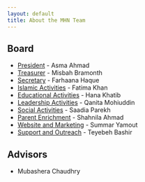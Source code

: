 ```yaml
---
layout: default
title: About the MHN Team
---
```


## Board

* [President](mailto:info@muslimhomeschoolnetwork.com) - Asma Ahmad
* [Treasurer](mailto:treasurer@muslimhomeschoolnetwork.org) - Misbah Bramonth
* [Secretary](mailto:info@muslimhomeschoolnetwork.org) - Farhaana Haque
* [Islamic Activities](mailto:islamic@muslimhomeschoolnetwork.org) - Fatima Khan
* [Educational Activities](mailto:education@muslimhomeschoolnetwork.org) - Hana Khatib
* [Leadership Activities](mailto:leadership@muslimhomeschoolnetwork.org) - Qanita Mohiuddin
* [Social Activities](mailto:social@muslimhomeschoolnetwork.org) - Saadia Parekh
* [Parent Enrichment](mailto:parentenrichment@muslimhomeschoolnetwork.org) - Shahnila Ahmad
* [Website and Marketing](mailto:moderator@muslimhomeschoolnetwork.org) - Summar Yamout
* [Support and Outreach](mailto:support@muslimhomeschoolnetwork.org) - Teyebeh Bashir

## Advisors

* Mubashera Chaudhry
